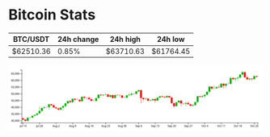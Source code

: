 # Bitcoin Stats

BTC/USDT|24h change|24h high|24h low|
|---|---|---|---|
|$62510.36|0.85%|$63710.63|$61764.45|

<img src="./chart.svg">
